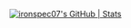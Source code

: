 [![ironspec07's GitHub | Stats](https://stats.quine.sh/ironspec07/github?theme=dark)](https://quine.sh?utm_source=widgets&utm_campaign=ironspec07)


